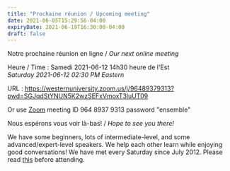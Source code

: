 ```yaml
---
title: "Prochaine réunion / Upcoming meeting"
date: 2021-06-05T15:29:56-04:00
expiryDate: 2021-06-19T16:30:00-04:00
draft: false
---
```


Notre prochaine réunion en ligne / _Our next online meeting_

Heure / Time
: Samedi 2021-06-12 14h30 heure de l'Est  
  _Saturday 2021-06-12 02:30 PM Eastern_

URL
: https://westernuniversity.zoom.us/j/96489379313?pwd=SGJqdStYNUN5K2wzSEFxVmoxT3luUT09

Or use [Zoom](https://zoom.us/) meeting ID 964 8937 9313 password "ensemble"
<!--more-->

Nous espérons vous voir là-bas! / _Hope to see you there!_

We have some beginners, lots of intermediate-level, and some advanced/expert-level speakers. We help each other learn while enjoying good conversations! We have met every Saturday since July 2012. Please read [this](/about/) before attending.
